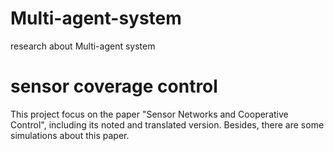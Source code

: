 # Multi-agent-system
research about Multi-agent system

# sensor coverage control
This project focus on the paper "Sensor Networks and Cooperative Control", including its noted and translated version. Besides, there are some simulations about this paper.
